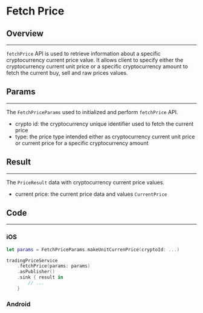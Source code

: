 # Fetch Price

## Overview
---
`fetchPrice` API is used to retrieve information about a specific cryptocurrency current price value. It allows client to specify either the cryptocurrency current unit price or a specific cryptocurrency amount to fetch the current buy, sell and raw prices values.

## Params
---
The `FetchPriceParams` used to initialized and perform `fetchPrice` API.

- crypto id: the cryptocurrency unique identifier used to fetch the current price
- type: the price type intended either as cryptocurrency current unit price or current price for a specific cryptocurrency amount

## Result
---
The `PriceResult` data with cryptocurrency current price values. 

- current price: the current price data and values `CurrentPrice`

## Code
---
### iOS
```swift
let params = FetchPriceParams.makeUnitCurrenPrice(cryptoId: ...)

tradingPriceService
	.fetchPrice(params: params)
	.asPublisher()
	.sink { result in 
		// ...
	}
```

### Android
```kotlin

```